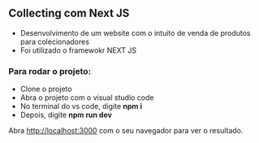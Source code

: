 ## Collecting com Next JS

- Desenvolvimento de um website com o intuito de venda de produtos para colecionadores
- Foi utilizado o framewokr NEXT JS

### Para rodar o projeto:

- Clone o projeto
- Abra o projeto com o visual studio code
- No terminal do vs code, digite **npm i**
- Depois, digite **npm run dev**

Abra [http://localhost:3000](http://localhost:3000) com o seu navegador para ver o resultado.

